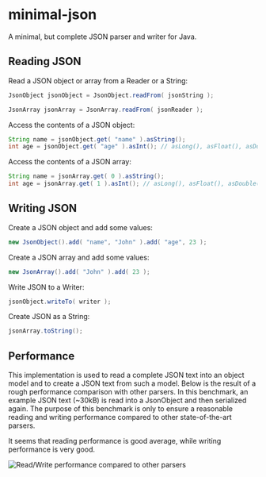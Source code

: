 minimal-json
============

A minimal, but complete JSON parser and writer for Java.

Reading JSON
------------

Read a JSON object or array from a Reader or a String:
```java
JsonObject jsonObject = JsonObject.readFrom( jsonString );
```
```java
JsonArray jsonArray = JsonArray.readFrom( jsonReader );
```

Access the contents of a JSON object:

```java
String name = jsonObject.get( "name" ).asString();
int age = jsonObject.get( "age" ).asInt(); // asLong(), asFloat(), asDouble(), ...
```

Access the contents of a JSON array:

```java
String name = jsonArray.get( 0 ).asString();
int age = jsonArray.get( 1 ).asInt(); // asLong(), asFloat(), asDouble(), ...
```

Writing JSON
------------

Create a JSON object and add some values:

```java
new JsonObject().add( "name", "John" ).add( "age", 23 );
```

Create a JSON array and add some values:

```java
new JsonArray().add( "John" ).add( 23 );
```

Write JSON to a Writer:

```java
jsonObject.writeTo( writer );
```

Create JSON as a String:

```java
jsonArray.toString();
```

Performance
-----------

This implementation is used to read a complete JSON text into an object model and to create a JSON text from such a model.
Below is the result of a rough performance comparison with other parsers.
In this benchmark, an example JSON text (~30kB) is read into a JsonObject and then serialized again.
The purpose of this benchmark is only to ensure a reasonable reading and writing performance compared to other state-of-the-art parsers.

It seems that reading performance is good average, while writing performance is very good.

![Read/Write performance compared to other parsers](https://raw.github.com/ralfstx/minimal-json/master/tests/com.eclipsesource.json.performancetest/performance.png "Read/Write performance compared to other parsers")
